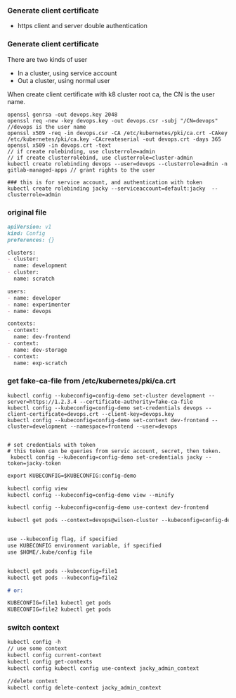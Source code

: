 ### Generate client certificate
- https client and server double authentication

### Generate client certificate

There are two kinds of user
- In a cluster, using service account
- Out a cluster, using normal user

When create client certificate with k8 cluster root ca, the CN is the user name.

```
openssl genrsa -out devops.key 2048
openssl req -new -key devops.key -out devops.csr -subj "/CN=devops"  //devops is the user name
openssl x509 -req -in devops.csr -CA /etc/kubernetes/pki/ca.crt -CAkey /etc/kubernetes/pki/ca.key -CAcreateserial -out devops.crt -days 365
openssl x509 -in devops.crt -text
// if create rolebinding, use clusterrole=admin
// if create clusterrolebind, use clusterrole=cluster-admin 
kubectl create rolebinding devops --user=devops --clusterrole=admin -n gitlab-managed-apps // grant rights to the user

### this is for service account, and authentication with token
kubectl create rolebinding jacky --serviceaccount=default:jacky  --clusterrole=admin
```

### original file

```markdown
apiVersion: v1
kind: Config
preferences: {}

clusters:
- cluster:
  name: development
- cluster:
  name: scratch

users:
- name: developer
- name: experimenter
- name: devops

contexts:
- context:
  name: dev-frontend
- context:
  name: dev-storage
- context:
  name: exp-scratch

```

### get fake-ca-file from /etc/kubernetes/pki/ca.crt
```
kubectl config --kubeconfig=config-demo set-cluster development --server=https://1.2.3.4 --certificate-authority=fake-ca-file
kubectl config --kubeconfig=config-demo set-credentials devops --client-certificate=devops.crt --client-key=devops.key
kubectl config --kubeconfig=config-demo set-context dev-frontend --cluster=development --namespace=frontend --user=devops


# set credentials with token 
# this token can be queries from servic account, secret, then token.
 kubectl config --kubeconfig=config-demo set-credentials jacky --token=jacky-token
```


```markdown
export KUBECONFIG=$KUBECONFIG:config-demo
```

```markdown
kubectl config view
kubectl config --kubeconfig=config-demo view --minify
```

```markdown
kubectl config --kubeconfig=config-demo use-context dev-frontend

kubectl get pods --context=devops@wilson-cluster --kubeconfig=config-demo
```


```markdown

use --kubeconfig flag, if specified
use KUBECONFIG environment variable, if specified
use $HOME/.kube/config file


kubectl get pods --kubeconfig=file1
kubectl get pods --kubeconfig=file2

# or:

KUBECONFIG=file1 kubectl get pods
KUBECONFIG=file2 kubectl get pods
```



### switch context

```markdown
kubectl config -h
// use some context
kubectl config current-context
kubectl config get-contexts
kubectl config kubectl config use-context jacky_admin_context

//delete context
kubectl config delete-context jacky_admin_context
```